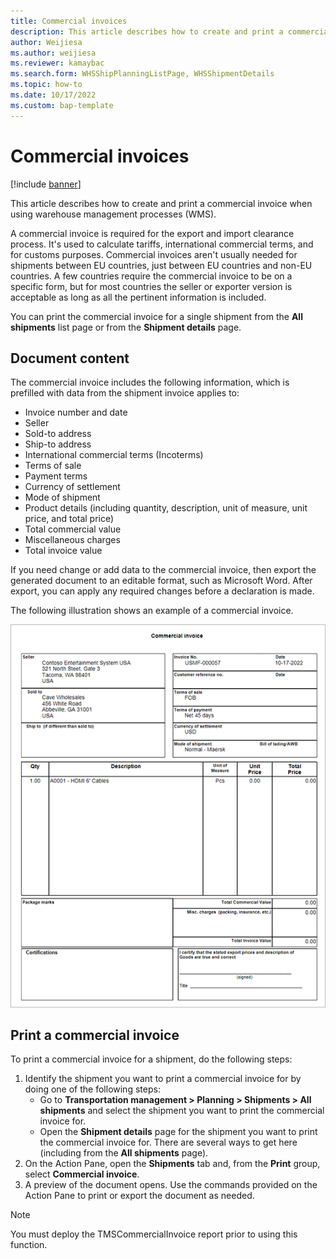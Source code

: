```yaml
---
title: Commercial invoices
description: This article describes how to create and print a commercial invoice when using warehouse management processes (WMS).  
author: Weijiesa
ms.author: weijiesa
ms.reviewer: kamaybac
ms.search.form: WHSShipPlanningListPage, WHSShipmentDetails
ms.topic: how-to
ms.date: 10/17/2022
ms.custom: bap-template
---
```


# Commercial invoices

[!include [banner](../includes/banner.md)]

This article describes how to create and print a commercial invoice when using warehouse management processes (WMS).  <!-- KFM: Is WMS required for this? If so, we should move this topic to the Warehouse management area. -->

A commercial invoice is required for the export and import clearance process. It's used to calculate tariffs, international commercial terms, and for customs purposes. Commercial invoices aren't usually needed for shipments between EU countries, just between EU countries and non-EU countries. A few countries require the commercial invoice to be on a specific form, but for most countries the seller or exporter version is acceptable as long as all the pertinent information is included.

You can print the commercial invoice for a single shipment from the **All shipments** list page or from the **Shipment details** page.

## Document content

The commercial invoice includes the following information, which is prefilled with data from the shipment invoice applies to:

- Invoice number and date
- Seller
- Sold-to address
- Ship-to address
- International commercial terms (Incoterms) <!-- KFM: I found this via Google (original was "IncoTerm"), is this right? I don't see this on the sample image--what does this mean? It could be that we shouldn't list it here among the data fields, but instead talk about this somewhere else (or maybe its mention in the intro is enough) -->
- Terms of sale <!-- KFM: I added this, since it wasn't listed. Or is this the "IncoTerm"? -->
- Payment terms
- Currency of settlement
- Mode of shipment
- Product details (including quantity, description, unit of measure, unit price, and total price)
- Total commercial value
- Miscellaneous charges
- Total invoice value

If you need change or add data to the commercial invoice, then export the generated document to an editable format, such as Microsoft Word. After export, you can apply any required changes before a declaration is made.

The following illustration shows an example of a commercial invoice.

![Example commercial invoice.](media/commercial-invoice-example.png "Example commercial invoice")

## Print a commercial invoice

To print a commercial invoice for a shipment, do the following steps:

1. Identify the shipment you want to print a commercial invoice for by doing one of the following steps:
    - Go to **Transportation management \> Planning \> Shipments \> All shipments** and select the shipment you want to print the commercial invoice for.
    - Open the **Shipment details** page for the shipment you want to print the commercial invoice for. There are several ways to get here (including from the **All shipments** page).
1. On the Action Pane, open the **Shipments** tab and, from the **Print** group, select **Commercial invoice**.
1. A preview of the document opens. Use the commands provided on the Action Pane to print or export the document as needed.

> [!NOTE]
> You must deploy the TMSCommercialInvoice report prior to using this function. <!-- KFM: More info is needed about this step. How do we do this? Maybe we need a section about it (unless we have a link to an existing topic). -->
